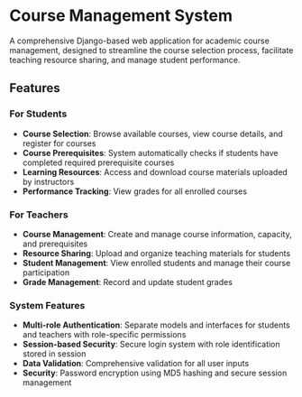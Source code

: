 # Course Management System

A comprehensive Django-based web application for academic course management, designed to streamline the course selection process, facilitate teaching resource sharing, and manage student performance.

## Features

### For Students
- **Course Selection**: Browse available courses, view course details, and register for courses
- **Course Prerequisites**: System automatically checks if students have completed required prerequisite courses
- **Learning Resources**: Access and download course materials uploaded by instructors
- **Performance Tracking**: View grades for all enrolled courses

### For Teachers
- **Course Management**: Create and manage course information, capacity, and prerequisites
- **Resource Sharing**: Upload and organize teaching materials for students
- **Student Management**: View enrolled students and manage their course participation
- **Grade Management**: Record and update student grades

### System Features
- **Multi-role Authentication**: Separate models and interfaces for students and teachers with role-specific permissions
- **Session-based Security**: Secure login system with role identification stored in session
- **Data Validation**: Comprehensive validation for all user inputs
- **Security**: Password encryption using MD5 hashing and secure session management

